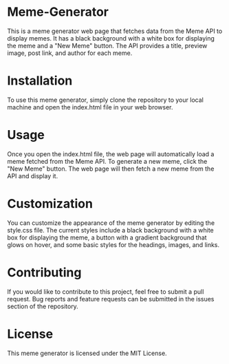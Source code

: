 # Meme-Generator
This is a meme generator web page that fetches data from the Meme API to display memes. It has a black background with a white box for displaying the meme and a "New Meme" button. The API provides a title, preview image, post link, and author for each meme.

# Installation
To use this meme generator, simply clone the repository to your local machine and open the index.html file in your web browser.

# Usage
Once you open the index.html file, the web page will automatically load a meme fetched from the Meme API. To generate a new meme, click the "New Meme" button. The web page will then fetch a new meme from the API and display it.

# Customization
You can customize the appearance of the meme generator by editing the style.css file. The current styles include a black background with a white box for displaying the meme, a button with a gradient background that glows on hover, and some basic styles for the headings, images, and links.

# Contributing
If you would like to contribute to this project, feel free to submit a pull request. Bug reports and feature requests can be submitted in the issues section of the repository.

# License
This meme generator is licensed under the MIT License.
